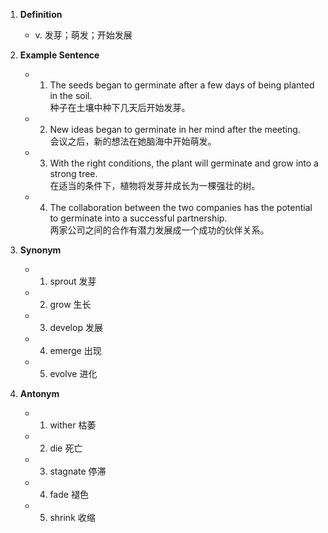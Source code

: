 1. **Definition**
    
    - v. 发芽；萌发；开始发展
2. **Example Sentence**
    
    - 1. The seeds began to germinate after a few days of being planted in the soil.  
            种子在土壤中种下几天后开始发芽。
    - 2. New ideas began to germinate in her mind after the meeting.  
            会议之后，新的想法在她脑海中开始萌发。
    - 3. With the right conditions, the plant will germinate and grow into a strong tree.  
            在适当的条件下，植物将发芽并成长为一棵强壮的树。
    - 4. The collaboration between the two companies has the potential to germinate into a successful partnership.  
            两家公司之间的合作有潜力发展成一个成功的伙伴关系。
3. **Synonym**
    
    - 1. sprout 发芽
    - 2. grow 生长
    - 3. develop 发展
    - 4. emerge 出现
    - 5. evolve 进化
4. **Antonym**
    
    - 1. wither 枯萎
    - 2. die 死亡
    - 3. stagnate 停滞
    - 4. fade 褪色
    - 5. shrink 收缩